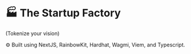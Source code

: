 # 🏭 The Startup Factory
(Tokenize your vision)

⚙️ Built using NextJS, RainbowKit, Hardhat, Wagmi, Viem, and Typescript.
